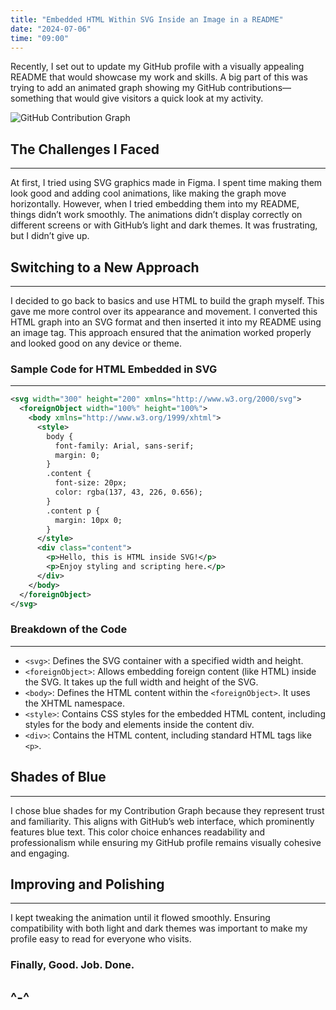 ```yaml
---
title: "Embedded HTML Within SVG Inside an Image in a README"
date: "2024-07-06"
time: "09:00"
---
```


Recently, I set out to update my GitHub profile with a visually appealing README that would showcase my work and skills. A big part of this was trying to add an animated graph showing my GitHub contributions—something that would give visitors a quick look at my activity.

![GitHub Contribution Graph](https://github.com/OmPreetham/ompreetham/blob/main/page-light.gif?raw=true)

## The Challenges I Faced
---
At first, I tried using SVG graphics made in Figma. I spent time making them look good and adding cool animations, like making the graph move horizontally. However, when I tried embedding them into my README, things didn’t work smoothly. The animations didn’t display correctly on different screens or with GitHub’s light and dark themes. It was frustrating, but I didn’t give up.

## Switching to a New Approach
---
I decided to go back to basics and use HTML to build the graph myself. This gave me more control over its appearance and movement. I converted this HTML graph into an SVG format and then inserted it into my README using an image tag. This approach ensured that the animation worked properly and looked good on any device or theme.

### Sample Code for HTML Embedded in SVG
---
```xml
<svg width="300" height="200" xmlns="http://www.w3.org/2000/svg">
  <foreignObject width="100%" height="100%">
    <body xmlns="http://www.w3.org/1999/xhtml">
      <style>
        body {
          font-family: Arial, sans-serif;
          margin: 0;
        }
        .content {
          font-size: 20px;
          color: rgba(137, 43, 226, 0.656);
        }
        .content p {
          margin: 10px 0;
        }
      </style>
      <div class="content">
        <p>Hello, this is HTML inside SVG!</p>
        <p>Enjoy styling and scripting here.</p>
      </div>
    </body>
  </foreignObject>
</svg>
```

### Breakdown of the Code
---
- `<svg>`: Defines the SVG container with a specified width and height.
- `<foreignObject>`: Allows embedding foreign content (like HTML) inside the SVG. It takes up the full width and height of the SVG.
- `<body>`: Defines the HTML content within the `<foreignObject>`. It uses the XHTML namespace.
- `<style>`: Contains CSS styles for the embedded HTML content, including styles for the body and elements inside the content div.
- `<div>`: Contains the HTML content, including standard HTML tags like `<p>`.

## Shades of Blue
---
I chose blue shades for my Contribution Graph because they represent trust and familiarity. This aligns with GitHub’s web interface, which prominently features blue text. This color choice enhances readability and professionalism while ensuring my GitHub profile remains visually cohesive and engaging.

## Improving and Polishing
---
I kept tweaking the animation until it flowed smoothly. Ensuring compatibility with both light and dark themes was important to make my profile easy to read for everyone who visits.

### Finally, Good. Job. Done.


^-^
---

